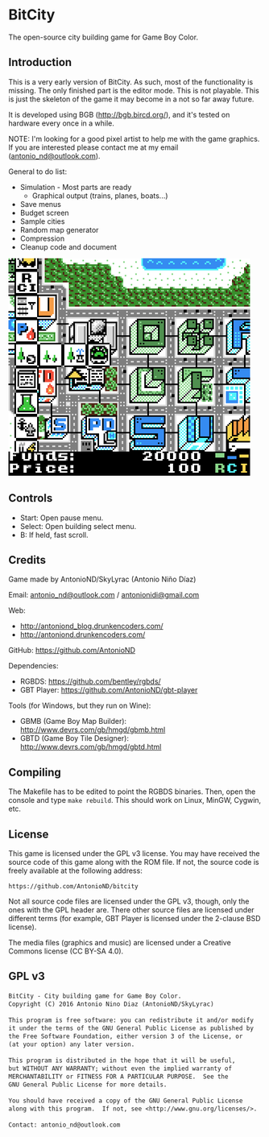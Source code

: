 BitCity
=======

The open-source city building game for Game Boy Color.

Introduction
------------

This is a very early version of BitCity. As such, most of the functionality is
missing. The only finished part is the editor mode. This is not playable. This
is just the skeleton of the game it may become in a not so far away future.

It is developed using BGB (http://bgb.bircd.org/), and it's tested on hardware
every once in a while.

NOTE: I'm looking for a good pixel artist to help me with the game graphics. If
you are interested please contact me at my email (antonio_nd@outlook.com).

General to do list:
- Simulation - Most parts are ready
  - Graphical output (trains, planes, boats...)
- Save menus
- Budget screen
- Sample cities
- Random map generator
- Compression
- Cleanup code and document

![](screenshot.png)

Controls
--------

- Start: Open pause menu.
- Select: Open building select menu.
- B: If held, fast scroll.

Credits
-------

Game made by AntonioND/SkyLyrac (Antonio Niño Díaz)

Email: antonio_nd@outlook.com / antonionidi@gmail.com

Web:
- http://antoniond_blog.drunkencoders.com/
- http://antoniond.drunkencoders.com/

GitHub: https://github.com/AntonioND

Dependencies:
- RGBDS: https://github.com/bentley/rgbds/
- GBT Player: https://github.com/AntonioND/gbt-player

Tools (for Windows, but they run on Wine):
- GBMB (Game Boy Map Builder): http://www.devrs.com/gb/hmgd/gbmb.html
- GBTD (Game Boy Tile Designer): http://www.devrs.com/gb/hmgd/gbtd.html

Compiling
---------

The Makefile has to be edited to point the RGBDS binaries. Then, open the
console and type `make rebuild`. This should work on Linux, MinGW, Cygwin, etc.

License
-------

This game is licensed under the GPL v3 license. You may have received the source
code of this game along with the ROM file. If not, the source code is freely 
available at the following address:

    https://github.com/AntonioND/bitcity

Not all source code files are licensed under the GPL v3, though, only the ones
with the GPL header are. There other source files are licensed under different
terms (for example, GBT Player is licensed under the 2-clause BSD license).

The media files (graphics and music) are licensed under a Creative Commons
license (CC BY-SA 4.0).

GPL v3
------

    BitCity - City building game for Game Boy Color.
    Copyright (C) 2016 Antonio Nino Diaz (AntonioND/SkyLyrac)

    This program is free software: you can redistribute it and/or modify
    it under the terms of the GNU General Public License as published by
    the Free Software Foundation, either version 3 of the License, or
    (at your option) any later version.

    This program is distributed in the hope that it will be useful,
    but WITHOUT ANY WARRANTY; without even the implied warranty of
    MERCHANTABILITY or FITNESS FOR A PARTICULAR PURPOSE.  See the
    GNU General Public License for more details.

    You should have received a copy of the GNU General Public License
    along with this program.  If not, see <http://www.gnu.org/licenses/>.

    Contact: antonio_nd@outlook.com

